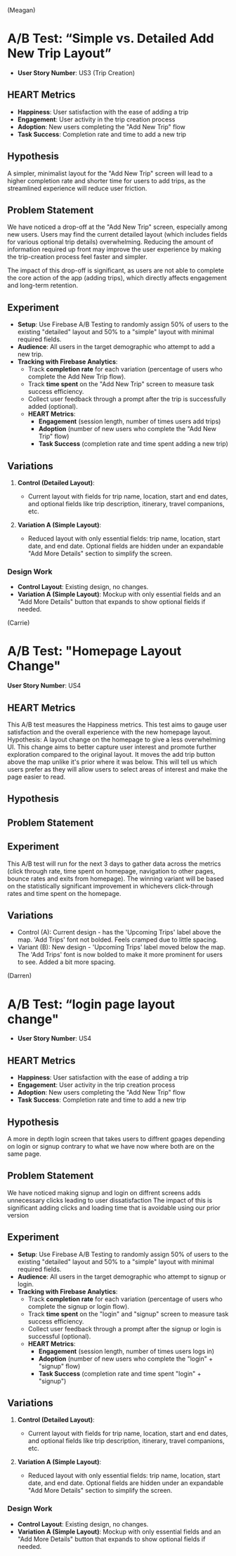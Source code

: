 (Meagan)
# A/B Test: “Simple vs. Detailed Add New Trip Layout”

- **User Story Number**: US3 (Trip Creation)

## HEART Metrics

- **Happiness**: User satisfaction with the ease of adding a trip
- **Engagement**: User activity in the trip creation process
- **Adoption**: New users completing the "Add New Trip" flow
- **Task Success**: Completion rate and time to add a new trip

## Hypothesis

A simpler, minimalist layout for the "Add New Trip" screen will lead to a higher completion rate and shorter time for users to add trips, as the streamlined experience will reduce user friction.

## Problem Statement

We have noticed a drop-off at the "Add New Trip" screen, especially among new users. Users may find the current detailed layout (which includes fields for various optional trip details) overwhelming. Reducing the amount of information required up front may improve the user experience by making the trip-creation process feel faster and simpler.

The impact of this drop-off is significant, as users are not able to complete the core action of the app (adding trips), which directly affects engagement and long-term retention.

## Experiment

- **Setup**: Use Firebase A/B Testing to randomly assign 50% of users to the existing "detailed" layout and 50% to a "simple" layout with minimal required fields.
- **Audience**: All users in the target demographic who attempt to add a new trip.
- **Tracking with Firebase Analytics**:
  - Track **completion rate** for each variation (percentage of users who complete the Add New Trip flow).
  - Track **time spent** on the "Add New Trip" screen to measure task success efficiency.
  - Collect user feedback through a prompt after the trip is successfully added (optional).
  - **HEART Metrics**:
    - **Engagement** (session length, number of times users add trips)
    - **Adoption** (number of new users who complete the "Add New Trip" flow)
    - **Task Success** (completion rate and time spent adding a new trip)

## Variations

1. **Control (Detailed Layout)**:
   - Current layout with fields for trip name, location, start and end dates, and optional fields like trip description, itinerary, travel companions, etc.

2. **Variation A (Simple Layout)**:
   - Reduced layout with only essential fields: trip name, location, start date, and end date. Optional fields are hidden under an expandable "Add More Details" section to simplify the screen.

### Design Work
- **Control Layout**: Existing design, no changes.
- **Variation A (Simple Layout)**: Mockup with only essential fields and an "Add More Details" button that expands to show optional fields if needed.


(Carrie) 
# A/B Test: "Homepage Layout Change"

**User Story Number**: US4

## HEART Metrics

This A/B test measures the Happiness metrics. This test aims to gauge user satisfaction and the overall experience with the new homepage layout.
Hypothesis: A layout change on the homepage to give a less overwhelming UI. This change aims to better capture user interest and promote further exploration compared to the original layout. It moves the add trip button above the map unlike it's prior where it was below. This will tell us which users prefer as they will allow users to select areas of interest and make the page easier to read. 

## Hypothesis 

## Problem Statement

## Experiment

This A/B test will run for the next 3 days to gather data across the metrics (click through rate, time spent on homepage, navigation to other pages, bounce rates and exits from homepage). The winning variant will be based on the statistically significant improvement in whichevers click-through rates and time spent on the homepage. 

## Variations
- Control (A): Current design - has the 'Upcoming Trips' label above the map. 'Add Trips' font not bolded. Feels cramped due to little spacing.
-  Variant (B): New design - 'Upcoming Trips' label moved below the map. The 'Add Trips' font is now bolded to make it more prominent for users to see. Added a bit more spacing. 

(Darren)
# A/B Test: “login page layout change"

- **User Story Number**: US4

## HEART Metrics

- **Happiness**: User satisfaction with the ease of adding a trip
- **Engagement**: User activity in the trip creation process
- **Adoption**: New users completing the "Add New Trip" flow
- **Task Success**: Completion rate and time to add a new trip

## Hypothesis

A more in depth login screen that takes users to diffrent gpages depending on login or signup contrary to what we have now where both are on the same page.

## Problem Statement

We have noticed making signup and login on diffrent screens adds unnecessary clicks leading to user dissatisfaction
The impact of this is significant adding clicks and loading time that is avoidable using our prior version

## Experiment

- **Setup**: Use Firebase A/B Testing to randomly assign 50% of users to the existing "detailed" layout and 50% to a "simple" layout with minimal required fields.
- **Audience**: All users in the target demographic who attempt to signup or login.
- **Tracking with Firebase Analytics**:
  - Track **completion rate** for each variation (percentage of users who complete the signup or login flow).
  - Track **time spent** on the "login" and "signup" screen to measure task success efficiency.
  - Collect user feedback through a prompt after the signup or login is successful (optional).
  - **HEART Metrics**:
    - **Engagement** (session length, number of times users logs in)
    - **Adoption** (number of new users who complete the "login" + "signup" flow)
    - **Task Success** (completion rate and time spent "login" + "signup")

## Variations

1. **Control (Detailed Layout)**:
   - Current layout with fields for trip name, location, start and end dates, and optional fields like trip description, itinerary, travel companions, etc.

2. **Variation A (Simple Layout)**:
   - Reduced layout with only essential fields: trip name, location, start date, and end date. Optional fields are hidden under an expandable "Add More Details" section to simplify the screen.

### Design Work
- **Control Layout**: Existing design, no changes.
- **Variation A (Simple Layout)**: Mockup with only essential fields and an "Add More Details" button that expands to show optional fields if needed.
